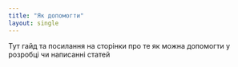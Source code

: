 ```yaml
---
title: "Як допомогти"
layout: single
---
```


Тут гайд та посилання на сторінки про те як можна допомогти у розробці
чи написанні статей